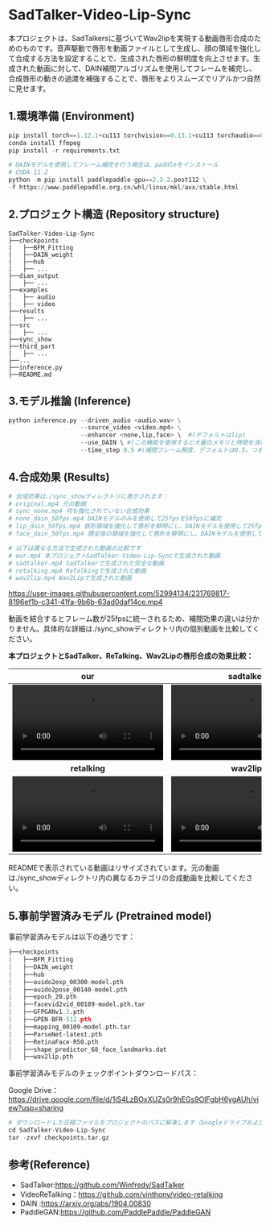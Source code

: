 # SadTalker-Video-Lip-Sync


本プロジェクトは、SadTalkersに基づいてWav2lipを実現する動画唇形合成のためのものです。音声駆動で唇形を動画ファイルとして生成し、顔の領域を強化して合成する方法を設定することで、生成された唇形の鮮明度を向上させます。生成された動画に対して、DAIN補間アルゴリズムを使用してフレームを補完し、合成唇形の動きの過渡を補強することで、唇形をよりスムーズでリアルかつ自然に見せます。

## 1.環境準備 (Environment)

```python
pip install torch==1.12.1+cu113 torchvision==0.13.1+cu113 torchaudio==0.12.1 --extra-index-url https://download.pytorch.org/whl/cu113
conda install ffmpeg
pip install -r requirements.txt

# DAINモデルを使用してフレーム補完を行う場合は、paddleをインストール
# CUDA 11.2
python -m pip install paddlepaddle-gpu==2.3.2.post112 \
-f https://www.paddlepaddle.org.cn/whl/linux/mkl/avx/stable.html
```

## 2.プロジェクト構造 (Repository structure)

```
SadTalker-Video-Lip-Sync
├──checkpoints
|   ├──BFM_Fitting
|   ├──DAIN_weight
|   ├──hub
|   ├── ...
├──dian_output
|   ├── ...
├──examples
|   ├── audio
|   ├── video
├──results
|   ├── ...
├──src
|   ├── ...
├──sync_show
├──third_part
|   ├── ...
├──...
├──inference.py
├──README.md
```

## 3.モデル推論 (Inference)

```python
python inference.py --driven_audio <audio.wav> \
                    --source_video <video.mp4> \
                    --enhancer <none,lip,face> \  #(デフォルトはlip)
                    --use_DAIN \ #(この機能を使用すると大量のメモリと時間を消費します)
                    --time_step 0.5 #(補間フレーム頻度、デフォルトは0.5、つまり25fpsから50fpsへ; 0.25の場合、25fpsから100fpsへ)
```



## 4.合成効果 (Results)

```python
# 合成効果は./sync_showディレクトリに表示されます：
# original.mp4 元の動画
# sync_none.mp4 何も強化されていない合成効果
# none_dain_50fps.mp4 DAINモデルのみを使用して25fpsを50fpsに補完
# lip_dain_50fps.mp4 唇形領域を強化して唇形を鮮明にし、DAINモデルを使用して25fpsを50fpsに補完
# face_dain_50fps.mp4 顔全体の領域を強化して唇形を鮮明にし、DAINモデルを使用して25fpsを50fpsに補完

# 以下は異なる方法で生成された動画の比較です
# our.mp4 本プロジェクトSadTalker-Video-Lip-Syncで生成された動画
# sadtalker.mp4 SadTalkerで生成された完全な動画
# retalking.mp4 ReTalkingで生成された動画
# wav2lip.mp4 Wav2Lipで生成された動画
```

https://user-images.githubusercontent.com/52994134/231769817-8196ef1b-c341-41fa-9b6b-63ad0daf14ce.mp4

動画を結合するとフレーム数が25fpsに統一されるため、補間効果の違いは分かりません。具体的な詳細は./sync_showディレクトリ内の個別動画を比較してください。

**本プロジェクトとSadTalker、ReTalking、Wav2Lipの唇形合成の効果比較：**

|                           **our**                            |                        **sadtalker**                         |
| :----------------------------------------------------------: | :----------------------------------------------------------: |
| <video  src="https://user-images.githubusercontent.com/52994134/233003969-91fa9e94-a958-4e2d-b958-902cc7711b8a.mp4" type="video/mp4"> </video> | <video  src="https://user-images.githubusercontent.com/52994134/233003985-86d0f75c-d27f-4a52-ac31-2649ccd39616.mp4" type="video/mp4"> </video> |
|                        **retalking**                         |                         **wav2lip**                          |
| <video  src="https://user-images.githubusercontent.com/52994134/233003982-2fe1b33c-b455-4afc-ab50-f6b40070e2ca.mp4" type="video/mp4"> </video> | <video  src="https://user-images.githubusercontent.com/52994134/233003990-2f8c4b84-dc74-4dc5-9dad-a8285e728ecb.mp4" type="video/mp4"> </video> |

READMEで表示されている動画はリサイズされています。元の動画は./sync_showディレクトリ内の異なるカテゴリの合成動画を比較してください。

## 5.事前学習済みモデル (Pretrained model)

事前学習済みモデルは以下の通りです：

```python
├──checkpoints
|   ├──BFM_Fitting
|   ├──DAIN_weight
|   ├──hub
|   ├──auido2exp_00300-model.pth
|   ├──auido2pose_00140-model.pth
|   ├──epoch_20.pth
|   ├──facevid2vid_00189-model.pth.tar
|   ├──GFPGANv1.3.pth
|   ├──GPEN-BFR-512.pth
|   ├──mapping_00109-model.pth.tar
|   ├──ParseNet-latest.pth
|   ├──RetinaFace-R50.pth
|   ├──shape_predictor_68_face_landmarks.dat
|   ├──wav2lip.pth
```

事前学習済みモデルのチェックポイントダウンロードパス：

Google Drive：https://drive.google.com/file/d/1iS4LzBOxXUZs0r9hEGs9OIFgbH6ygAUh/view?usp=sharing

```python
# ダウンロードした圧縮ファイルをプロジェクトのパスに解凍します（GoogleドライブおよびQuark网盘からダウンロードした場合は実行が必要です）
cd SadTalker-Video-Lip-Sync
tar -zxvf checkpoints.tar.gz
```

## 参考(Reference)

- SadTalker:https://github.com/Winfredy/SadTalker
-  VideoReTalking：https://github.com/vinthony/video-retalking
- DAIN :https://arxiv.org/abs/1904.00830
- PaddleGAN:https://github.com/PaddlePaddle/PaddleGAN
